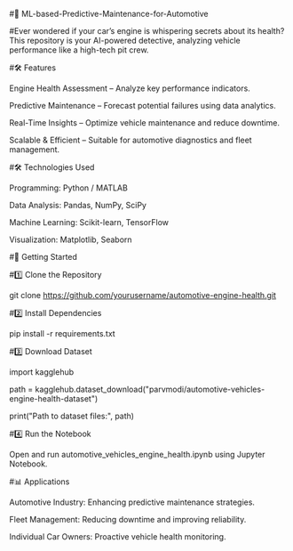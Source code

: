 #🚗  ML-based-Predictive-Maintenance-for-Automotive

#Ever wondered if your car’s engine is whispering secrets about its health? This repository is your AI-powered detective, analyzing vehicle performance like a high-tech pit crew.

#🛠️ Features

Engine Health Assessment – Analyze key performance indicators.

Predictive Maintenance – Forecast potential failures using data analytics.

Real-Time Insights – Optimize vehicle maintenance and reduce downtime.

Scalable & Efficient – Suitable for automotive diagnostics and fleet management.

#🛠️ Technologies Used

Programming: Python / MATLAB

Data Analysis: Pandas, NumPy, SciPy

Machine Learning: Scikit-learn, TensorFlow

Visualization: Matplotlib, Seaborn

#🚀 Getting Started

#1️⃣ Clone the Repository

git clone https://github.com/yourusername/automotive-engine-health.git

#2️⃣ Install Dependencies

pip install -r requirements.txt

#3️⃣ Download Dataset

import kagglehub

path = kagglehub.dataset_download("parvmodi/automotive-vehicles-engine-health-dataset")

print("Path to dataset files:", path)

#4️⃣ Run the Notebook

Open and run automotive_vehicles_engine_health.ipynb using Jupyter Notebook.

#📊 Applications

Automotive Industry: Enhancing predictive maintenance strategies.

Fleet Management: Reducing downtime and improving reliability.

Individual Car Owners: Proactive vehicle health monitoring.
